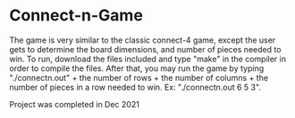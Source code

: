 # Connect-n-Game

The game is very similar to the classic connect-4 game, except the user gets to determine the board dimensions, and number of pieces needed to win. To run, download the files included and type "make" in the compiler in order to compile the files. After that, you may run the game by typing "./connectn.out" + the number of rows + the number of columns + the number of pieces in a row needed to win. Ex: "./connectn.out 6 5 3".

Project was completed in Dec 2021
